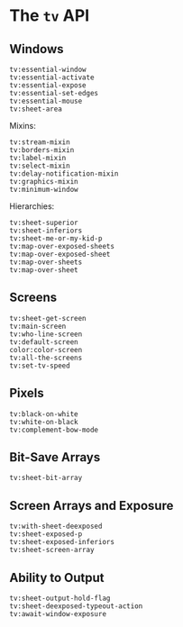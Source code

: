 # The `tv` API

## Windows

```
tv:essential-window
tv:essential-activate
tv:essential-expose
tv:essential-set-edges
tv:essential-mouse
tv:sheet-area
```

Mixins:

```
tv:stream-mixin
tv:borders-mixin
tv:label-mixin 
tv:select-mixin 
tv:delay-notification-mixin 
tv:graphics-mixin
tv:minimum-window
```

Hierarchies:

```
tv:sheet-superior
tv:sheet-inferiors
tv:sheet-me-or-my-kid-p
tv:map-over-exposed-sheets
tv:map-over-exposed-sheet
tv:map-over-sheets
tv:map-over-sheet
```

## Screens

```
tv:sheet-get-screen
tv:main-screen
tv:who-line-screen
tv:default-screen
color:color-screen
tv:all-the-screens
tv:set-tv-speed
```

## Pixels

```
tv:black-on-white
tv:white-on-black
tv:complement-bow-mode
```

## Bit-Save Arrays

```
tv:sheet-bit-array
```

## Screen Arrays and Exposure

```
tv:with-sheet-deexposed
tv:sheet-exposed-p
tv:sheet-exposed-inferiors
tv:sheet-screen-array
```

## Ability to Output

```
tv:sheet-output-hold-flag
tv:sheet-deexposed-typeout-action
tv:await-window-exposure

```

